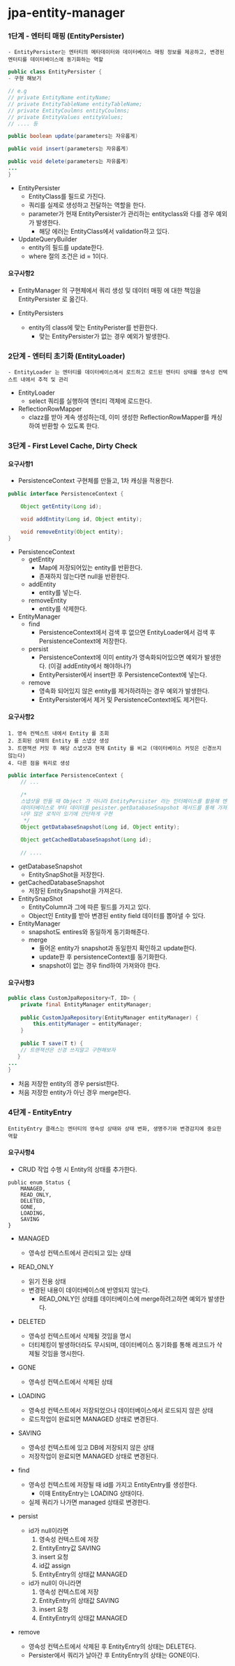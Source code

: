 # jpa-entity-manager

### 1단계 - 엔터티 매핑 (EntityPersister)
```
- EntityPersister는 엔터티의 메타데이터와 데이터베이스 매핑 정보를 제공하고, 변경된 엔터티를 데이터베이스에 동기화하는 역할
```
```java
public class EntityPersister {
- 구현 해보기

// e.g 
// private EntityName entityName;
// private EntityTableName entityTableName;
// private EntityCoulmns entityCoulmns;
// private EntityValues entityValues;
// .... 등

public boolean update(parameters는 자유롭게)

public void insert(parameters는 자유롭게)

public void delete(parameters는 자유롭게)
...
}
```
- EntityPersister
  - EntityClass를 필드로 가진다.
  - 쿼리를 실제로 생성하고 전달하는 역할을 한다.
  - parameter가 현재 EntityPersister가 관리하는 entityclass와 다를 경우 예외가 발생한다.
    - 해당 에러는 EntityClass에서 validation하고 있다.
- UpdateQueryBuilder
  - entity의 필드를 update한다.
  - where 절의 조건은 id = 1이다.

#### 요구사항2
- EntityManager 의 구현체에서 쿼리 생성 및 데이터 매핑 에 대한 책임을 EntityPersister 로 옮긴다.

- EntityPersisters
  - entity의 class에 맞는 EntityPerister를 반환한다.
    - 맞는 EntityPersister가 없는 경우 예외가 발생한다.

### 2단계 - 엔터티 초기화 (EntityLoader)
```
- EntityLoader 는 엔터티를 데이터베이스에서 로드하고 로드된 엔터티 상태를 영속성 컨텍스트 내에서 추적 및 관리
```
- EntityLoader
  - select 쿼리를 실행하여 엔티티 객체에 로드한다.
- ReflectionRowMapper
  - clazz를 받아 계속 생성하는데, 이미 생성한 ReflectionRowMapper를 캐싱하여 반환할 수 있도록 한다.

### 3단계 - First Level Cache, Dirty Check
#### 요구사항1
- PersistenceContext 구현체를 만들고, 1차 캐싱을 적용한다.
```java
public interface PersistenceContext {

    Object getEntity(Long id);

    void addEntity(Long id, Object entity);

    void removeEntity(Object entity);
}
```
- PersistenceContext
  - getEntity
    - Map에 저장되어있는 entity를 반환한다.
    - 존재하지 않는다면 null을 반환한다.
  - addEntity
    - entity를 넣는다.
  - removeEntity
    - entity를 삭제한다.
- EntityManager
  - find
    - PersistenceContext에서 검색 후 없으면 EntityLoader에서 검색 후 PersistenceContext에 저장한다.
  - persist
    - PersistenceContext에 이미 entity가 영속화되어있으면 예외가 발생한다. (이걸 addEntity에서 해야하나?)
    - EntityPersister에서 insert한 후 PersistenceContext에 넣는다.
  - remove
    - 영속화 되어있지 않은 entity를 제거하려하는 경우 예외가 발생한다.
    - EntityPersister에서 제거 및 PersistenceContext에도 제거한다.

#### 요구사항2
```
1. 영속 컨텍스트 내에서 Entity 를 조회
2. 조회된 상태의 Entity 를 스냅샷 생성
3. 트랜잭션 커밋 후 해당 스냅샷과 현재 Entity 를 비교 (데이터베이스 커밋은 신경쓰지 않는다)
4. 다른 점을 쿼리로 생성
```
```java
public interface PersistenceContext {
    // ...

    /*
    스냅샷을 만들 때 Object 가 아니라 EntityPersister 라는 인터페이스를 활용해 엔티티가 영속화 될 때 
    데이터베이스로 부터 데이터를 pesister.getDatabaseSnapshot 메서드를 통해 가져옴 
    너무 많은 로직이 있기에 간단하게 구현
     */
    Object getDatabaseSnapshot(Long id, Object entity);

    Object getCachedDatabaseSnapshot(Long id);
    
    // ....
```
- getDatabaseSnapshot
  - EntitySnapShot을 저장한다.
- getCachedDatabaseSnapshot 
  - 저장된 EntitySnapshot을 가져온다.
- EntitySnapShot
  - EntityColumn과 그에 따른 필드를 가지고 있다.
  - Object인 Entity를 받아 변경된 entity field 데이터를 뽑아낼 수 있다. 
- EntityManager
  - snapshot도 entires와 동일하게 동기화해준다.
  - merge
    - 들어온 entity가 snapshot과 동일한지 확인하고 update한다.
    - update한 후 persistenceContext를 동기화한다.
    - snapshot이 없는 경우 find하여 가져와야 한다.

#### 요구사항3
```java
public class CustomJpaRepository<T, ID> {
    private final EntityManager entityManager;
    
    public CustomJpaRepository(EntityManager entityManager) {
        this.entityManager = entityManager;
    }
    
    public T save(T t) {
    // 트랜잭션은 신경 쓰지말고 구현해보자
   }
...
}
```
- 처음 저장한 entity의 경우 persist한다.
- 처음 저장한 entity가 아닌 경우 merge한다.

### 4단계 - EntityEntry
```
EntityEntry 클래스는 엔터티의 영속성 상태와 상태 변화, 생명주기와 변경감지에 중요한 역할
```
#### 요구사항4
- CRUD 작업 수행 시 Entity의 상태를 추가한다.
```
public enum Status {
	MANAGED,
	READ_ONLY,
	DELETED,
	GONE,
	LOADING,
	SAVING
}
``` 
- MANAGED
  - 영속성 컨텍스트에서 관리되고 있는 상태
- READ_ONLY
  - 읽기 전용 상태
  - 변경된 내용이 데이터베이스에 반영되지 않는다.
    - READ_ONLY인 상태를 데이터베이스에 merge하려고하면 예외가 발생한다.
- DELETED
  - 영속성 컨텍스트에서 삭제될 것임을 명시
  - 더티체킹이 발생하더라도 무시되며, 데이터베이스 동기화를 통해 레코드가 삭제될 것임을 명시한다.
- GONE
  - 영속성 컨텍스트에서 삭제된 상태
- LOADING
  - 영속성 컨텍스트에서 저장되었으나 데이터베이스에서 로드되지 않은 상태
  - 로드작업이 완료되면 MANAGED 상태로 변경된다.
- SAVING
  - 영속성 컨텍스트에 있고 DB에 저장되지 않은 상태
  - 저장작업이 완료되면 MANAGED 상태로 변경된다.

- find
  - 영속성 컨텍스트에 저장될 때 id를 가지고 EntityEntry를 생성한다.
    - 이때 EntityEntry는 LOADING 상태이다.
  - 실제 쿼리가 나가면 managed 상태로 변경한다.
- persist
  - id가 null이라면
    1. 영속성 컨텍스트에 저장
    2. EntityEntry값 SAVING
    3. insert 요청
    4. id값 assign
    5. EntityEntry의 상태값 MANAGED
  - id가 null이 아니라면
    1. 영속성 컨텍스트에 저장
    2. EntityEntry의 상태값 SAVING
    3. insert 요청
    4. EntityEntry의 상태값 MANAGED
- remove
  - 영속성 컨텍스트에서 삭제된 후 EntityEntry의 상태는 DELETE다.
  - Persister에서 쿼리가 날아간 후 EntityEntry의 상태는 GONE이다. 
